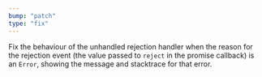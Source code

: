 ```yaml
---
bump: "patch"
type: "fix"
---
```


Fix the behaviour of the unhandled rejection handler when the reason for the rejection event (the value passed to `reject` in the promise callback) is an `Error`, showing the message and stacktrace for that error.
